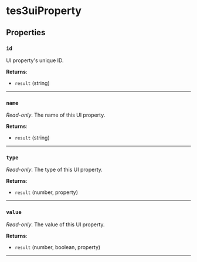 # tes3uiProperty



## Properties

### `id`

UI property's unique ID.

**Returns**:

* `result` (string)

***

### `name`

*Read-only*. The name of this UI property.

**Returns**:

* `result` (string)

***

### `type`

*Read-only*. The type of this UI property.

**Returns**:

* `result` (number, property)

***

### `value`

*Read-only*. The value of this UI property.

**Returns**:

* `result` (number, boolean, property)

***

